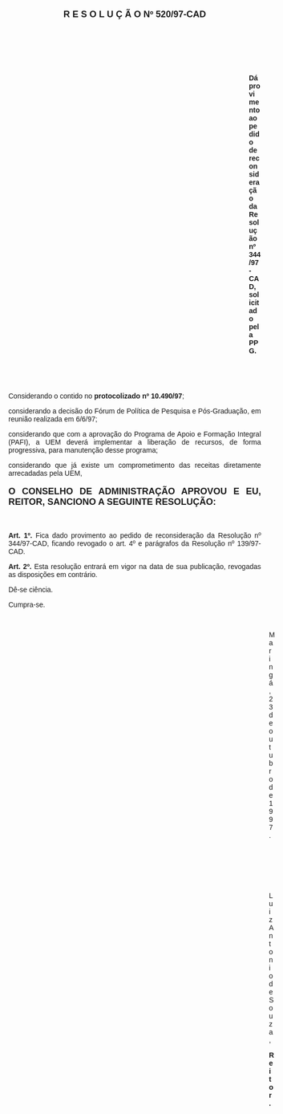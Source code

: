 <BODY>

<B><FONT FACE="Arial" SIZE=4><P ALIGN="CENTER"></P>
<P ALIGN="CENTER">R E S O L U &Ccedil; &Atilde; O   Nº 520/97-CAD</P>
</B></FONT><FONT FACE="Arial">
<P>&nbsp;</P>
<P>&nbsp;</P>
<P>&nbsp;</P><DIR>
<DIR>
<DIR>
<DIR>
<DIR>
<DIR>
<DIR>
<DIR>
<DIR>
<DIR>
<DIR>
<DIR>

<B><P ALIGN="JUSTIFY">D&aacute; provimento ao pedido de reconsidera&ccedil;&atilde;o da Resolu&ccedil;&atilde;o nº 344/97-CAD, solicitado pela PPG.</P>
</B>
<P>&nbsp;</P>
<P>&nbsp;</P></DIR>
</DIR>
</DIR>
</DIR>
</DIR>
</DIR>
</DIR>
</DIR>
</DIR>
</DIR>
</DIR>
</DIR>

<P ALIGN="JUSTIFY">&#9;Considerando o contido no <B>protocolizado nº 10.490/97</B>;</P>
<P ALIGN="JUSTIFY">&#9;considerando a decis&atilde;o do F&oacute;rum de Pol&iacute;tica de Pesquisa e P&oacute;s-Gradua&ccedil;&atilde;o, em reuni&atilde;o realizada em 6/6/97;</P>
<P ALIGN="JUSTIFY">&#9;considerando que com a aprova&ccedil;&atilde;o do Programa de Apoio e Forma&ccedil;&atilde;o Integral (PAFI), a UEM dever&aacute; implementar a libera&ccedil;&atilde;o de recursos, de forma progressiva, para manuten&ccedil;&atilde;o desse programa;</P>
<P ALIGN="JUSTIFY">&#9;considerando que j&aacute; existe um comprometimento das receitas diretamente arrecadadas pela UEM,</P>
<P ALIGN="JUSTIFY"></P>
</FONT><B><FONT FACE="Arial" SIZE=4><P ALIGN="JUSTIFY">O CONSELHO DE ADMINISTRA&Ccedil;&Atilde;O APROVOU E EU, REITOR, SANCIONO A SEGUINTE RESOLU&Ccedil;&Atilde;O:</P>
</B></FONT><FONT FACE="Arial"><P ALIGN="JUSTIFY"></P>
<P ALIGN="JUSTIFY">&nbsp;</P>
<P ALIGN="JUSTIFY">&#9;<B>Art. 1º. </B>Fica dado provimento ao pedido de reconsidera&ccedil;&atilde;o da Resolu&ccedil;&atilde;o nº 344/97-CAD, ficando revogado o art. 4º e par&aacute;grafos da Resolu&ccedil;&atilde;o nº 139/97-CAD.</P>
<P ALIGN="JUSTIFY">&#9;<B>Art. 2º.</B> Esta resolu&ccedil;&atilde;o entrar&aacute; em vigor na data de sua publica&ccedil;&atilde;o, revogadas as disposi&ccedil;&otilde;es em contr&aacute;rio.</P>
<P>&#9;D&ecirc;-se ci&ecirc;ncia.</P>
<P>&#9;Cumpra-se.</P>

<P>&nbsp;</P><DIR>
<DIR>
<DIR>
<DIR>
<DIR>
<DIR>
<DIR>
<DIR>
<DIR>
<DIR>
<DIR>
<DIR>
<DIR>

<P>Maring&aacute;, 23 de outubro de 1997.</P>

<P>&nbsp;</P>
<P>&nbsp;</P>
<P>&nbsp;</P>
<P>Luiz Antonio de Souza,</P>
<B><P>Reitor.</P></DIR>
</DIR>
</DIR>
</DIR>
</DIR>
</DIR>
</DIR>
</DIR>
</DIR>
</DIR>
</DIR>
</DIR>
</DIR>
</B></FONT></BODY>
